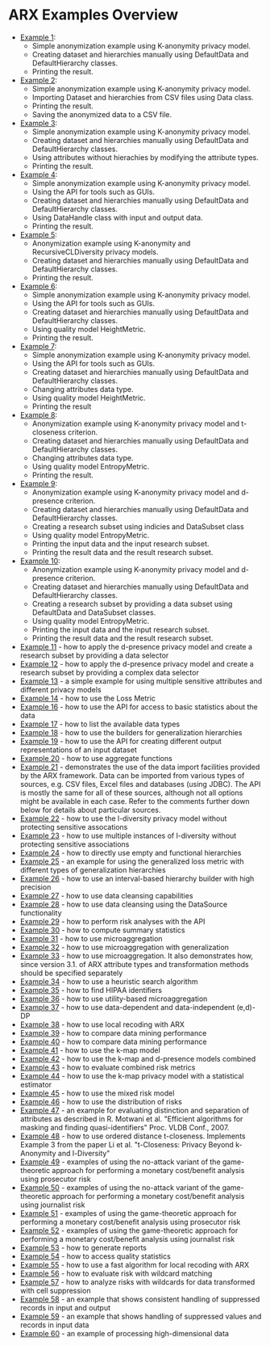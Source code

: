 # ARX Examples Overview

* [Example 1](https://github.com/arx-deidentifier/arx/blob/master/src/example/org/deidentifier/arx/examples/Example1.java): 
  - Simple anonymization example using K-anonymity privacy model.
  - Creating dataset and hierarchies manually using DefaultData and DefaultHierarchy classes. 
  - Printing the result.
* [Example 2](https://github.com/arx-deidentifier/arx/blob/master/src/example/org/deidentifier/arx/examples/Example2.java):
  - Simple anonymization example using K-anonymity privacy model.
  - Importing Dataset and hierarchies from CSV files using Data class.
  - Printing the result.
  - Saving the anonymized data to a CSV file. 
* [Example 3](https://github.com/arx-deidentifier/arx/blob/master/src/example/org/deidentifier/arx/examples/Example3.java):
  - Simple anonymization example using K-anonymity privacy model.
  - Creating dataset and hierarchies manually using DefaultData and DefaultHierarchy classes. 
  - Using attributes without hierachies by modifying the attribute types. 
  - Printing the result.
* [Example 4](https://github.com/arx-deidentifier/arx/blob/master/src/example/org/deidentifier/arx/examples/Example4.java):
  - Simple anonymization example using K-anonymity privacy model.
  - Using the API for tools such as GUIs.
  - Creating dataset and hierarchies manually using DefaultData and DefaultHierarchy classes. 
  - Using DataHandle class with input and output data. 
  - Printing the result.
* [Example 5](https://github.com/arx-deidentifier/arx/blob/master/src/example/org/deidentifier/arx/examples/Example5.java): 
  - Anonymization example using K-anonymity and RecursiveCLDiversity privacy models.
  - Creating dataset and hierarchies manually using DefaultData and DefaultHierarchy classes. 
  - Printing the result.
* [Example 6](https://github.com/arx-deidentifier/arx/blob/master/src/example/org/deidentifier/arx/examples/Example6.java):
  - Simple anonymization example using K-anonymity privacy model.
  - Using the API for tools such as GUIs.
  - Creating dataset and hierarchies manually using DefaultData and DefaultHierarchy classes. 
  - Using quality model HeightMetric.
  - Printing the result.
* [Example 7](https://github.com/arx-deidentifier/arx/blob/master/src/example/org/deidentifier/arx/examples/Example7.java): 
  - Simple anonymization example using K-anonymity privacy model.
  - Using the API for tools such as GUIs.
  - Creating dataset and hierarchies manually using DefaultData and DefaultHierarchy classes. 
  - Changing attributes data type. 
  - Using quality model HeightMetric.
  - Printing the result
* [Example 8](https://github.com/arx-deidentifier/arx/blob/master/src/example/org/deidentifier/arx/examples/Example8.java):
  - Anonymization example using K-anonymity privacy model and t-closeness criterion.
  - Creating dataset and hierarchies manually using DefaultData and DefaultHierarchy classes. 
  - Changing attributes data type. 
  - Using quality model EntropyMetric.
  - Printing the result.
* [Example 9](https://github.com/arx-deidentifier/arx/blob/master/src/example/org/deidentifier/arx/examples/Example9.java):
  - Anonymization example using K-anonymity privacy model and d-presence criterion.
  - Creating dataset and hierarchies manually using DefaultData and DefaultHierarchy classes. 
  - Creating a research subset using indicies and DataSubset class 
  - Using quality model EntropyMetric.
  - Printing the input data and the input research subset.
  - Printing the result data and the result research subset.
* [Example 10](https://github.com/arx-deidentifier/arx/blob/master/src/example/org/deidentifier/arx/examples/Example10.java):
  - Anonymization example using K-anonymity privacy model and d-presence criterion.
  - Creating dataset and hierarchies manually using DefaultData and DefaultHierarchy classes. 
  - Creating a research subset by providing a data subset using DefaultData and DataSubset classes.
  - Using quality model EntropyMetric.
  - Printing the input data and the input research subset.
  - Printing the result data and the result research subset.
* [Example 11](https://github.com/arx-deidentifier/arx/blob/master/src/example/org/deidentifier/arx/examples/Example11.java) - how to apply the d-presence privacy model and create a research subset by providing a data selector
* [Example 12](https://github.com/arx-deidentifier/arx/blob/master/src/example/org/deidentifier/arx/examples/Example12.java) - how to apply the d-presence privacy model and create a research subset by providing a complex data selector
* [Example 13](https://github.com/arx-deidentifier/arx/blob/master/src/example/org/deidentifier/arx/examples/Example13.java) - a simple example for using multiple sensitive attributes and different privacy models
* [Example 14](https://github.com/arx-deidentifier/arx/blob/master/src/example/org/deidentifier/arx/examples/Example14.java) - how to use the Loss Metric
* [Example 16](https://github.com/arx-deidentifier/arx/blob/master/src/example/org/deidentifier/arx/examples/Example16.java) - how to use the API for access to basic statistics about the data
* [Example 17](https://github.com/arx-deidentifier/arx/blob/master/src/example/org/deidentifier/arx/examples/Example17.java) - how to list the available data types
* [Example 18](https://github.com/arx-deidentifier/arx/blob/master/src/example/org/deidentifier/arx/examples/Example18.java) - how to use the builders for generalization hierarchies
* [Example 19](https://github.com/arx-deidentifier/arx/blob/master/src/example/org/deidentifier/arx/examples/Example19.java) - how to use the API for creating different output representations of an input dataset
* [Example 20](https://github.com/arx-deidentifier/arx/blob/master/src/example/org/deidentifier/arx/examples/Example20.java) - how to use aggregate functions
* [Example 21](https://github.com/arx-deidentifier/arx/blob/master/src/example/org/deidentifier/arx/examples/Example21.java) - demonstrates the use of the data import facilities provided by the ARX framework. Data can be imported from various types of sources, e.g. CSV files, Excel files and databases (using JDBC). The API is mostly the same for all of these sources, although not all options might be available in each case. Refer to the comments further down below for details about particular sources. 
* [Example 22](https://github.com/arx-deidentifier/arx/blob/master/src/example/org/deidentifier/arx/examples/Example22.java) - how to use the l-diversity privacy model without protecting sensitive assocations
* [Example 23](https://github.com/arx-deidentifier/arx/blob/master/src/example/org/deidentifier/arx/examples/Example23.java) - how to use multiple instances of l-diversity without protecting sensitive associations
* [Example 24](https://github.com/arx-deidentifier/arx/blob/master/src/example/org/deidentifier/arx/examples/Example24.java) - how to directly use empty and functional hierarchies
* [Example 25](https://github.com/arx-deidentifier/arx/blob/master/src/example/org/deidentifier/arx/examples/Example25.java) - an example for using the generalized loss metric with different types of generalization hierarchies
* [Example 26](https://github.com/arx-deidentifier/arx/blob/master/src/example/org/deidentifier/arx/examples/Example26.java) - how to use an interval-based hierarchy builder with high precision
* [Example 27](https://github.com/arx-deidentifier/arx/blob/master/src/example/org/deidentifier/arx/examples/Example27.java) - how to use data cleansing capabilities
* [Example 28](https://github.com/arx-deidentifier/arx/blob/master/src/example/org/deidentifier/arx/examples/Example28.java) - how to use data cleansing using the DataSource functionality
* [Example 29](https://github.com/arx-deidentifier/arx/blob/master/src/example/org/deidentifier/arx/examples/Example29.java) - how to perform risk analyses with the API
* [Example 30](https://github.com/arx-deidentifier/arx/blob/master/src/example/org/deidentifier/arx/examples/Example30.java) - how to compute summary statistics
* [Example 31](https://github.com/arx-deidentifier/arx/blob/master/src/example/org/deidentifier/arx/examples/Example31.java) - how to use microaggregation
* [Example 32](https://github.com/arx-deidentifier/arx/blob/master/src/example/org/deidentifier/arx/examples/Example32.java) - how to use microaggregation with generalization
* [Example 33](https://github.com/arx-deidentifier/arx/blob/master/src/example/org/deidentifier/arx/examples/Example33.java) - how to use microaggregation. It also demonstrates how, since version 3.1. of ARX attribute types and transformation methods should be specified separately
* [Example 34](https://github.com/arx-deidentifier/arx/blob/master/src/example/org/deidentifier/arx/examples/Example34.java) - how to use a heuristic search algorithm
* [Example 35](https://github.com/arx-deidentifier/arx/blob/master/src/example/org/deidentifier/arx/examples/Example35.java) - how to find HIPAA identifiers
* [Example 36](https://github.com/arx-deidentifier/arx/blob/master/src/example/org/deidentifier/arx/examples/Example36.java) - how to use utility-based microaggregation
* [Example 37](https://github.com/arx-deidentifier/arx/blob/master/src/example/org/deidentifier/arx/examples/Example37.java) - how to use data-dependent and data-independent (e,d)-DP
* [Example 38](https://github.com/arx-deidentifier/arx/blob/master/src/example/org/deidentifier/arx/examples/Example38.java) - how to use local recoding with ARX
* [Example 39](https://github.com/arx-deidentifier/arx/blob/master/src/example/org/deidentifier/arx/examples/Example39.java) - how to compare data mining performance
* [Example 40](https://github.com/arx-deidentifier/arx/blob/master/src/example/org/deidentifier/arx/examples/Example40.java) - how to compare data mining performance
* [Example 41](https://github.com/arx-deidentifier/arx/blob/master/src/example/org/deidentifier/arx/examples/Example41.java) - how to use the k-map model
* [Example 42](https://github.com/arx-deidentifier/arx/blob/master/src/example/org/deidentifier/arx/examples/Example42.java) - how to use the k-map and d-presence models combined
* [Example 43](https://github.com/arx-deidentifier/arx/blob/master/src/example/org/deidentifier/arx/examples/Example43.java) - how to evaluate combined risk metrics
* [Example 44](https://github.com/arx-deidentifier/arx/blob/master/src/example/org/deidentifier/arx/examples/Example44.java) - how to use the k-map privacy model with a statistical estimator
* [Example 45](https://github.com/arx-deidentifier/arx/blob/master/src/example/org/deidentifier/arx/examples/Example45.java) - how to use the mixed risk model
* [Example 46](https://github.com/arx-deidentifier/arx/blob/master/src/example/org/deidentifier/arx/examples/Example46.java) - how to use the distribution of risks
* [Example 47](https://github.com/arx-deidentifier/arx/blob/master/src/example/org/deidentifier/arx/examples/Example47.java) - an example for evaluating distinction and separation of attributes as described in R. Motwani et al. "Efficient algorithms for masking and finding quasi-identifiers" Proc. VLDB Conf., 2007.
* [Example 48](https://github.com/arx-deidentifier/arx/blob/master/src/example/org/deidentifier/arx/examples/Example48.java) - how to use ordered distance t-closeness. Implements Example 3 from the paper Li et al. "t-Closeness: Privacy Beyond k-Anonymity and l-Diversity" 
* [Example 49](https://github.com/arx-deidentifier/arx/blob/master/src/example/org/deidentifier/arx/examples/Example49.java) - examples of using the no-attack variant of the game-theoretic approach for performing a monetary cost/benefit analysis using prosecutor risk
* [Example 50](https://github.com/arx-deidentifier/arx/blob/master/src/example/org/deidentifier/arx/examples/Example50.java) - examples of using the no-attack variant of the game-theoretic approach for performing a monetary cost/benefit analysis using journalist risk
* [Example 51](https://github.com/arx-deidentifier/arx/blob/master/src/example/org/deidentifier/arx/examples/Example51.java) - examples of using the game-theoretic approach for performing a monetary cost/benefit analysis using prosecutor risk
* [Example 52](https://github.com/arx-deidentifier/arx/blob/master/src/example/org/deidentifier/arx/examples/Example52.java) - examples of using the game-theoretic approach for performing a monetary cost/benefit analysis using journalist risk
* [Example 53](https://github.com/arx-deidentifier/arx/blob/master/src/example/org/deidentifier/arx/examples/Example53.java) - how to generate reports
* [Example 54](https://github.com/arx-deidentifier/arx/blob/master/src/example/org/deidentifier/arx/examples/Example54.java) - how to access quality statistics
* [Example 55](https://github.com/arx-deidentifier/arx/blob/master/src/example/org/deidentifier/arx/examples/Example55.java) - how to use a fast algorithm for local recoding with ARX
* [Example 56](https://github.com/arx-deidentifier/arx/blob/master/src/example/org/deidentifier/arx/examples/Example56.java) - how to evaluate risk with wildcard matching
* [Example 57](https://github.com/arx-deidentifier/arx/blob/master/src/example/org/deidentifier/arx/examples/Example57.java) - how to analyze risks with wildcards for data transformed with cell suppression
* [Example 58](https://github.com/arx-deidentifier/arx/blob/master/src/example/org/deidentifier/arx/examples/Example58.java) - an example that shows consistent handling of suppressed records in input and output
* [Example 59](https://github.com/arx-deidentifier/arx/blob/master/src/example/org/deidentifier/arx/examples/Example59.java) - an example that shows handling of suppressed values and records in input data
* [Example 60](https://github.com/arx-deidentifier/arx/blob/master/src/example/org/deidentifier/arx/examples/Example60.java) - an example of processing high-dimensional data
